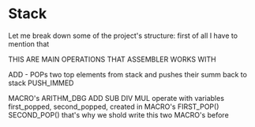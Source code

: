 # Stack

Let me break down some of the project's structure: first of all I have to mention that

THIS ARE MAIN OPERATIONS THAT ASSEMBLER WORKS WITH

ADD - POPs two top elements from stack and pushes their summ back to stack
PUSH_IMMED




MACRO's ARITHM_DBG ADD SUB DIV MUL operate with variables first_popped, second_popped, created in MACRO's FIRST_POP() SECOND_POP() that's why we shold write this two MACRO's before